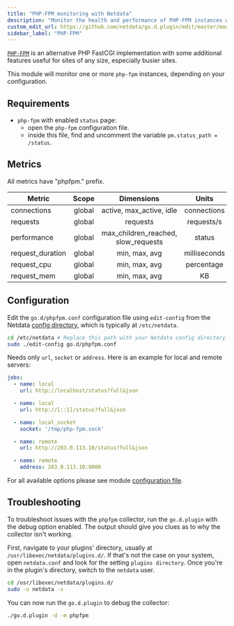 ```yaml
---
title: "PHP-FPM monitoring with Netdata"
description: "Monitor the health and performance of PHP-FPM instances with zero configuration, per-second metric granularity, and interactive visualizations."
custom_edit_url: https://github.com/netdata/go.d.plugin/edit/master/modules/phpfpm/README.md
sidebar_label: "PHP-FPM"
---
```




[`PHP-FPM`](https://php-fpm.org/) is an alternative PHP FastCGI implementation with some additional features useful for
sites of any size, especially busier sites.

This module will monitor one or more `php-fpm` instances, depending on your configuration.

## Requirements

- `php-fpm` with enabled `status` page:
    - open the `php-fpm` configuration file.
    - inside this file, find and uncomment the variable `pm.status_path = /status`.

## Metrics

All metrics have "phpfpm." prefix.

| Metric           | Scope  |             Dimensions              |    Units     |
|------------------|:------:|:-----------------------------------:|:------------:|
| connections      | global |      active, max_active, idle       | connections  |
| requests         | global |              requests               |  requests/s  |
| performance      | global | max_children_reached, slow_requests |    status    |
| request_duration | global |            min, max, avg            | milliseconds |
| request_cpu      | global |            min, max, avg            |  percentage  |
| request_mem      | global |            min, max, avg            |      KB      |

## Configuration

Edit the `go.d/phpfpm.conf` configuration file using `edit-config` from the
Netdata [config directory](/docs/configure/nodes), which is typically at `/etc/netdata`.

```bash
cd /etc/netdata # Replace this path with your Netdata config directory
sudo ./edit-config go.d/phpfpm.conf
```

Needs only `url`, `socket` or `address`. Here is an example for local and remote servers:

```yaml
jobs:
  - name: local
    url: http://localhost/status?full&json

  - name: local
    url: http://[::1]/status?full&json

  - name: local_socket
    socket: '/tmp/php-fpm.sock'

  - name: remote
    url: http://203.0.113.10/status?full&json

  - name: remote
    address: 203.0.113.10:9000
```

For all available options please see
module [configuration file](https://github.com/netdata/go.d.plugin/blob/master/config/go.d/phpfpm.conf).

## Troubleshooting

To troubleshoot issues with the `phpfpm` collector, run the `go.d.plugin` with the debug option enabled. The output
should give you clues as to why the collector isn't working.

First, navigate to your plugins' directory, usually at `/usr/libexec/netdata/plugins.d/`. If that's not the case on your
system, open `netdata.conf` and look for the setting `plugins directory`. Once you're in the plugin's directory, switch
to the `netdata` user.

```bash
cd /usr/libexec/netdata/plugins.d/
sudo -u netdata -s
```

You can now run the `go.d.plugin` to debug the collector:

```bash
./go.d.plugin -d -m phpfpm
```
